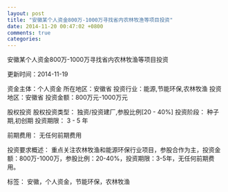 ```yaml
---
layout: post
title: "安徽某个人资金800万-1000万寻找省内农林牧渔等项目投资"
date: 2014-11-20 00:47:02 +0800
comments: true
categories: 
---
```

安徽某个人资金800万-1000万寻找省内农林牧渔等项目投资



更新时间：2014-11-19

资金主体：个人资金
所在地区：安徽省
投资行业：能源,节能环保,农林牧渔
投资地区：安徽省
投资金额：800万元-1000万元

股权投资
股权投资类型：
                            独资/投资建厂,参股比例[20 - 40%] 
                                                                                投资阶段：
                            种子期,初创期 
                                                                                                                                        投资期限：
                            3 - 5 年

前期费用：
无任何前期费用

投资要求概述：
重点关注农林牧渔和能源环保行业项目，参股合作为主，投资金额：800万-1000万，参股比例：20-40%，投资期限：3-5年，无任何前期费用。

标签：
安徽，个人资金，节能环保，农林牧渔

